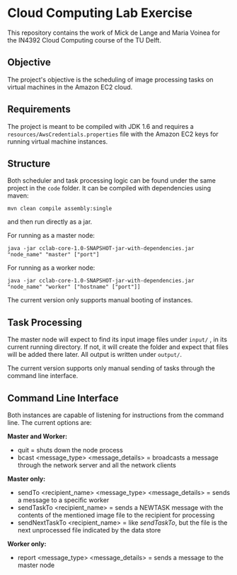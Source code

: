Cloud Computing Lab Exercise
=====

This repository contains the work of Mick de Lange and Maria Voinea for the IN4392 Cloud Computing course of the TU Delft.

## Objective

The project's objective is the scheduling of image processing tasks on virtual machines in the Amazon EC2 cloud.

## Requirements

The project is meant to be compiled with JDK 1.6 and requires a `resources/AwsCredentials.properties` file with the Amazon EC2 keys for running virtual machine instances.

## Structure

Both scheduler and task processing logic can be found under the same project in the `code` folder. It can be compiled with dependencies using maven:

`mvn clean compile assembly:single`

and then run directly as a jar.

For running as a master node:

`java -jar cclab-core-1.0-SNAPSHOT-jar-with-dependencies.jar "node_name" "master" ["port"]`

For running as a worker node:

`java -jar cclab-core-1.0-SNAPSHOT-jar-with-dependencies.jar "node_name" "worker" ["hostname" ["port"]]`

The current version only supports manual booting of instances.

## Task Processing

The master node will expect to find its input image files under `input/` , in its current running directory. If not, it will create the folder and expect that files will be added there later. All output is written under `output/`.

The current version supports only manual sending of tasks through the command line interface.

## Command Line Interface

Both instances are capable of listening for instructions from the command line. The current options are:

**Master and Worker:**

* quit = shuts down the node process
* bcast <message_type> <message_details> = broadcasts a message through the network server and all the network clients 

**Master only:**

* sendTo <recipient_name> <message_type> <message_details> = sends a message to a specific worker
* sendTaskTo <recipient_name> <filename> = sends a NEWTASK message with the contents of the mentioned image file to the recipient for processing
* sendNextTaskTo <recipient_name> = like _sendTaskTo_, but the file is the next unprocessed file indicated by the data store

**Worker only:**

* report <message_type> <message_details> = sends a message to the master node
